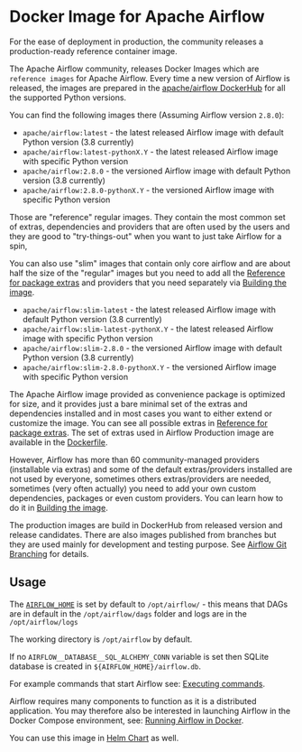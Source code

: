 <!--
 Licensed to the Apache Software Foundation (ASF) under one
 or more contributor license agreements.  See the NOTICE file
 distributed with this work for additional information
 regarding copyright ownership.  The ASF licenses this file
 to you under the Apache License, Version 2.0 (the
 "License"); you may not use this file except in compliance
 with the License.  You may obtain a copy of the License at

   http://www.apache.org/licenses/LICENSE-2.0

 Unless required by applicable law or agreed to in writing,
 software distributed under the License is distributed on an
 "AS IS" BASIS, WITHOUT WARRANTIES OR CONDITIONS OF ANY
 KIND, either express or implied.  See the License for the
 specific language governing permissions and limitations
 under the License.
-->
<!--
This file was created for the purpose of publishing an image to ArtifactHub.
Please try to keep it in sync with index.rst
-->

# Docker Image for Apache Airflow

For the ease of deployment in production, the community releases a production-ready reference container
image.

The Apache Airflow community, releases Docker Images which are `reference images` for Apache Airflow.
Every time a new version of Airflow is released, the images are prepared in the
[apache/airflow DockerHub](https://hub.docker.com/r/apache/airflow)
for all the supported Python versions.

You can find the following images there (Assuming Airflow version `2.8.0`):

* `apache/airflow:latest` - the latest released Airflow image with default Python version (3.8 currently)
* `apache/airflow:latest-pythonX.Y` - the latest released Airflow image with specific Python version
* `apache/airflow:2.8.0` - the versioned Airflow image with default Python version (3.8 currently)
* `apache/airflow:2.8.0-pythonX.Y` - the versioned Airflow image with specific Python version

Those are "reference" regular images. They contain the most common set of extras, dependencies and providers that are
often used by the users and they are good to "try-things-out" when you want to just take Airflow for a spin,

You can also use "slim" images that contain only core airflow and are about half the size of the "regular" images
but you need to add all the [Reference for package extras](https://airflow.apache.org/docs/apache-airflow/stable/extra-packages-ref.html) and providers that you need separately
via [Building the image](https://airflow.apache.org/docs/docker-stack/build.html#build-build-image).

* `apache/airflow:slim-latest`              - the latest released Airflow image with default Python version (3.8 currently)
* `apache/airflow:slim-latest-pythonX.Y`    - the latest released Airflow image with specific Python version
* `apache/airflow:slim-2.8.0`           - the versioned Airflow image with default Python version (3.8 currently)
* `apache/airflow:slim-2.8.0-pythonX.Y` - the versioned Airflow image with specific Python version

The Apache Airflow image provided as convenience package is optimized for size, and
it provides just a bare minimal set of the extras and dependencies installed and in most cases
you want to either extend or customize the image. You can see all possible extras in [Reference for package extras](https://airflow.apache.org/docs/apache-airflow/stable/extra-packages-ref.html).
The set of extras used in Airflow Production image are available in the
[Dockerfile](https://github.com/apache/airflow/blob/2c6c7fdb2308de98e142618836bdf414df9768c8/Dockerfile#L37).

However, Airflow has more than 60 community-managed providers (installable via extras) and some of the
default extras/providers installed are not used by everyone, sometimes others extras/providers
are needed, sometimes (very often actually) you need to add your own custom dependencies,
packages or even custom providers. You can learn how to do it in [Building the image](https://airflow.apache.org/docs/docker-stack/build.html#build-build-image).

The production images are build in DockerHub from released version and release candidates. There
are also images published from branches but they are used mainly for development and testing purpose.
See [Airflow Git Branching](https://github.com/apache/airflow/blob/main/CONTRIBUTING.rst#airflow-git-branches)
for details.

## Usage

The [`AIRFLOW_HOME`](https://airflow.apache.org/docs/apache-airflow/stable/cli-and-env-variables-ref.html#envvar-AIRFLOW_HOME) is set by default to ``/opt/airflow/`` - this means that DAGs
are in default in the ``/opt/airflow/dags`` folder and logs are in the ``/opt/airflow/logs``

The working directory is ``/opt/airflow`` by default.

If no `AIRFLOW__DATABASE__SQL_ALCHEMY_CONN` variable is set then SQLite database is created in
``${AIRFLOW_HOME}/airflow.db``.

For example commands that start Airflow see: [Executing commands](https://airflow.apache.org/docs/docker-stack/entrypoint.html#entrypoint-commands).

Airflow requires many components to function as it is a distributed application. You may therefore also be interested
in launching Airflow in the Docker Compose environment, see: [Running Airflow in Docker](https://airflow.apache.org/docs/apache-airflow/stable/howto/docker-compose/index.html).

You can use this image in [Helm Chart](https://airflow.apache.org/docs/helm-chart/stable/index.html) as well.
